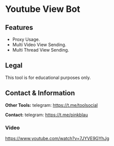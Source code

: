 # Youtube View Bot


## Features
- Proxy Usage.
- Multi Video View Sending.
- Multi Thread View Sending.



## Legal
This tool is for educational purposes only.

## Contact & Information
**Other Tools:** telegram: https://t.me/toolsocial

**Contact:** telegram: https://t.me/pinkblau


### Video

https://www.youtube.com/watch?v=7JYVE9GYhJg

